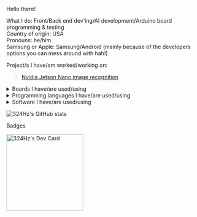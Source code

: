Hello there!

What I do: Front/Back end dev'ing/AI development/Arduino board programming & testing <br>
Country of origin: USA <br>
Pronouns: he/him <br>
Samsung or Apple: Samsung/Android (mainly because of the developers options you can mess around with hah!) <br>

Project/s I have/am worked/working on:
> [Nvidia Jetson Nano image recognition](https://github.com/win21H2/Image-Recognition)<br>

<details>
<summary>Boards I have/are used/using</summary>
<br>
AI:<br>
 - Nvidia Jetson Nano<br>
 - Google Coral<br>
DIY/Development
 - Arduino Uno<br>
 - Arduino Uno Mini<br>
 - Arudino Pro Mini<br>
 - Arduino Pro Micro<br>
 - Arduino Mega 2560<br>
 - Arduino Leonardo<br>
Wifi Enabled<br>
 - ESP32 devkitC<br>
 - ESP32 Camera Module<br>
SBCs<br>
 - Raspberry pi Pico<br>
 - Raspberry pi Zero 2W<br>
 - Lattepanda Alpha (I forgot the model number)<br>
 - Intel Edison<br>
</details>

<details>
<summary>Programming languages I have/are used/using</summary>
<br>
 - Python<br>
 - HTML<br>
 - CSS<br>
 - JS<br>
 - PHP<br>
</details>

<details>
<summary>Software I have/are used/using</summary>
<br>
Code Development
 - Visual Studio 2022<br>
 - Visual Studio Code<br>
 - Android Studio<br>
 - Github Desktop<br>
 - Arduino IDE (1.8.9 & 2.0.0)<br>
 - Mu Editor<br>
 - Mircosoft Power Automate<br>
 - Firebase<br>
 - Docker Desktop<br>
 - WatchFaceStudio<br>
Designing/CAD/CAM<br>
 - Fusion 360<br>
 - Blender<br>
 - Structural Bridge Design 2022 (Autodesk)<br>
 - Flashprint<br>
 - 2D Design<br>
 - Vernier Graphical Analysys<br>
 - Ultimaker Cura<br>
</details>

![324Hz's GitHub stats](https://github-readme-stats.vercel.app/api?username=win21H2&show_icons=true&theme=city_lights)

Badges

<a href="https://app.daily.dev/324Hz"><img src="https://api.daily.dev/devcards/c812f902cb8d4a9d8bf40a51589dcd59.png?r=ed0" width="200" alt="324Hz's Dev Card"/></a>
